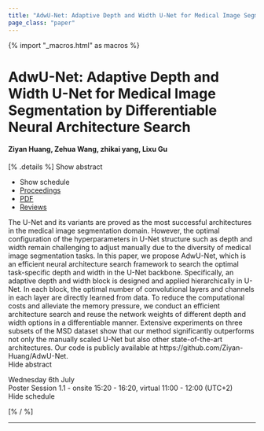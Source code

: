 ```yaml
---
title: "AdwU-Net: Adaptive Depth and Width U-Net for Medical Image Segmentation by Differentiable Neural Architecture Search"
page_class: "paper"
---
```


{% import "_macros.html" as macros %}

# AdwU-Net: Adaptive Depth and Width U-Net for Medical Image Segmentation by Differentiable Neural Architecture Search

#### Ziyan Huang, Zehua Wang, zhikai yang, Lixu Gu

[% .details %]
<a class="toggle_visibility" data-selector=".abstract" data-level="3">Show abstract</a>
- <a class="toggle_visibility" data-selector=".schedule" data-level="3">Show schedule</a>
- <a href="">Proceedings</a>
- <a href="https://openreview.net/pdf?id=kF-d1SKWJpS">PDF</a>
- <a href="https://openreview.net/forum?id=kF-d1SKWJpS">Reviews</a>

<p>
    <span class="abstract">
        The U-Net and its variants are proved as the most successful architectures in the medical image segmentation domain. However, the optimal configuration of the hyperparameters in U-Net structure such as depth and width remain challenging to adjust manually due to the diversity of medical image segmentation tasks. In this paper, we propose AdwU-Net, which is an efficient neural architecture search framework to search the optimal task-specific depth and width in the U-Net backbone. Specifically, an adaptive depth and width block is designed and applied hierarchically in U-Net. In each block, the optimal number of convolutional layers and channels in each layer are directly learned from data. To reduce the computational costs and alleviate the memory pressure, we conduct an efficient architecture search and reuse the network weights of different depth and width options in a differentiable manner. Extensive experiments on three subsets of the MSD dataset show that our method significantly outperforms not only the manually scaled U-Net but also other state-of-the-art architectures. Our code is publicly available at https://github.com/Ziyan-Huang/AdwU-Net.
        <br>
        <span class="actions"><a class="toggle_visibility" data-level="2">Hide abstract</a></span>
    </span>
</p>

<p>
    <span class="schedule">
        Wednesday 6th July<br>Poster Session 1.1 - onsite 15:20 - 16:20, virtual 11:00 - 12:00 (UTC+2)
        <br>
        <span class="actions"><a class="toggle_visibility" data-level="2">Hide schedule</a></span>
    </span>
</p>

[% / %]


---
<!-- { macros.presentation('', '', 720, 450) } -->
